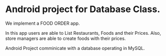 # Android project for Database Class.

We implement a FOOD ORDER app. 

In this app users are able to List Restaurants, Foods and their Prices. Also, store managers are able to create foods with their prices. 

Android Project comminicate with a database operating in MySQL.
